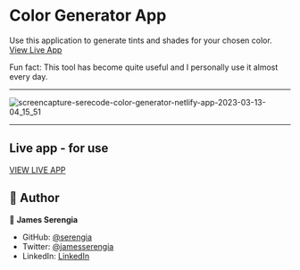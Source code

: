 # Color Generator App

Use this application to generate tints and shades for your chosen color. [View Live App](https://serecode-color-generator.netlify.app/)

Fun fact: This tool has become quite useful and I personally use it almost every day.

---
![screencapture-serecode-color-generator-netlify-app-2023-03-13-04_15_51](https://user-images.githubusercontent.com/69452516/224587333-0239a7cf-6991-4d30-ba41-233c27534a65.png)

---

## Live app - for use

[VIEW LIVE APP](https://serecode-color-generator.netlify.app/)

## 👥 Author

👤 **James Serengia**

- GitHub: [@serengia](https://github.com/serengia)
- Twitter: [@jamesserengia](https://twitter.com/jamesserengia)
- LinkedIn: [LinkedIn](https://linkedin.com/in/james-serengia)
